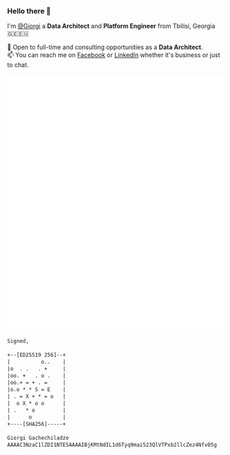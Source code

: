 ### Hello there 👋 
I'm [@Giorgi](https://gach.dev) a **Data Architect** and **Platform Engineer** from Tbilisi, Georgia 🇬🇪🇪🇺

🚩 Open to full-time and consulting opportunities as a **Data Architect**.   
📫 You can reach me on [Facebook](https://fb.com/george.gachechiladze) or [LinkedIn](https://www.linkedin.com/in/georgegach/) whether it's business or just to chat. 


[![GitHub Statistics](https://raw.githubusercontent.com/georgegach/github-stats-transparent/output/generated/overview.svg)](https://georgegach.github.io)
[![GitHub Top Languages](https://raw.githubusercontent.com/georgegach/github-stats-transparent/output/generated/languages.svg)](https://anbani.ge)

```
Signed, 

+--[ED25519 256]--+
|          o..    |
|o  . .   . +     |
|oo. +   . o .    |
|oo.+ = + . =     |
|o.o * * S = E    |
| . = X + * = o   |
|  o X * o o      |
| .   * o         |
|      o          |
+----[SHA256]-----+

Giorgi Gachechiladze
AAAAC3NzaC1lZDI1NTE5AAAAIBjKMtNdIL1d6Tyq9mai523QlVTPxb2llcZez4Nfv05g
```

